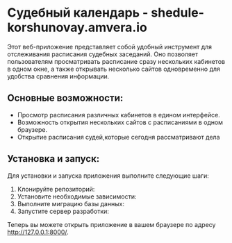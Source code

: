 # Судебный календарь - shedule-korshunovay.amvera.io
Этот веб-приложение представляет собой удобный инструмент для отслеживания расписания судебных заседаний. 
Оно позволяет пользователям просматривать расписание сразу нескольких кабинетов в одном окне, а также открывать несколько сайтов одновременно для удобства сравнения информации.

## Основные возможности:
- Просмотр расписания различных кабинетов в едином интерфейсе.
- Возможность открытия нескольких сайтов с расписаниями в одном браузере.
- Открытие расписания судей,которые сегодня рассматривают дела

## Установка и запуск:
Для установки и запуска приложения выполните следующие шаги:
1. Клонируйте репозиторий:
2. Установите необходимые зависимости: 
3. Выполните миграцию базы данных: 
4. Запустите сервер разработки:
   

Теперь вы можете открыть приложение в вашем браузере по адресу http://127.0.0.1:8000/.
